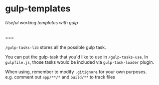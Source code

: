 # gulp-templates
###### Useful working templates with gulp
===

`/gulp-tasks-lib` stores all the possible gulp task.

You can put the gulp-task that you'd like to use in `/gulp-tasks-use`. In `gulpfile.js`, those tasks would be included via `gulp-task-loader` plugin.

When using, remember to modify `.gitignore` for your own purposes.\
e.g. comment out `app/**/*` and `build/**` to track files

